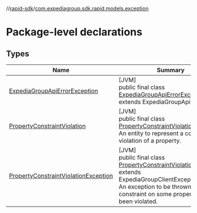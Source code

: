 //[rapid-sdk](../../index.md)/[com.expediagroup.sdk.rapid.models.exception](index.md)

# Package-level declarations

## Types

| Name | Summary |
|---|---|
| [ExpediaGroupApiErrorException](-expedia-group-api-error-exception/index.md) | [JVM]<br>public final class [ExpediaGroupApiErrorException](-expedia-group-api-error-exception/index.md) extends ExpediaGroupApiException |
| [PropertyConstraintViolation](-property-constraint-violation/index.md) | [JVM]<br>public final class [PropertyConstraintViolation](-property-constraint-violation/index.md)<br>An entity to represent a constraint violation of a property. |
| [PropertyConstraintViolationException](-property-constraint-violation-exception/index.md) | [JVM]<br>public final class [PropertyConstraintViolationException](-property-constraint-violation-exception/index.md) extends ExpediaGroupClientException<br>An exception to be thrown when a constraint on some property has been violated. |
